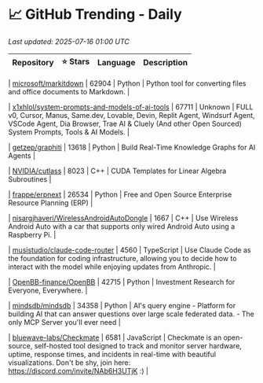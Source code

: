 # 📈 GitHub Trending - Daily

_Last updated: 2025-07-16 01:00 UTC_

| Repository | ⭐ Stars | Language | Description |
|------------|--------:|----------|-------------|

| [microsoft/markitdown](https://github.com/microsoft/markitdown) | 62904 | Python | Python tool for converting files and office documents to Markdown. |

| [x1xhlol/system-prompts-and-models-of-ai-tools](https://github.com/x1xhlol/system-prompts-and-models-of-ai-tools) | 67711 | Unknown | FULL v0, Cursor, Manus, Same.dev, Lovable, Devin, Replit Agent, Windsurf Agent, VSCode Agent, Dia Browser, Trae AI & Cluely (And other Open Sourced) System Prompts, Tools & AI Models. |

| [getzep/graphiti](https://github.com/getzep/graphiti) | 13618 | Python | Build Real-Time Knowledge Graphs for AI Agents |

| [NVIDIA/cutlass](https://github.com/NVIDIA/cutlass) | 8023 | C++ | CUDA Templates for Linear Algebra Subroutines |

| [frappe/erpnext](https://github.com/frappe/erpnext) | 26534 | Python | Free and Open Source Enterprise Resource Planning (ERP) |

| [nisargjhaveri/WirelessAndroidAutoDongle](https://github.com/nisargjhaveri/WirelessAndroidAutoDongle) | 1667 | C++ | Use Wireless Android Auto with a car that supports only wired Android Auto using a Raspberry Pi. |

| [musistudio/claude-code-router](https://github.com/musistudio/claude-code-router) | 4560 | TypeScript | Use Claude Code as the foundation for coding infrastructure, allowing you to decide how to interact with the model while enjoying updates from Anthropic. |

| [OpenBB-finance/OpenBB](https://github.com/OpenBB-finance/OpenBB) | 42715 | Python | Investment Research for Everyone, Everywhere. |

| [mindsdb/mindsdb](https://github.com/mindsdb/mindsdb) | 34358 | Python | AI's query engine - Platform for building AI that can answer questions over large scale federated data. - The only MCP Server you'll ever need |

| [bluewave-labs/Checkmate](https://github.com/bluewave-labs/Checkmate) | 6581 | JavaScript | Checkmate is an open-source, self-hosted tool designed to track and monitor server hardware, uptime, response times, and incidents in real-time with beautiful visualizations. Don't be shy, join here: https://discord.com/invite/NAb6H3UTjK :) |
